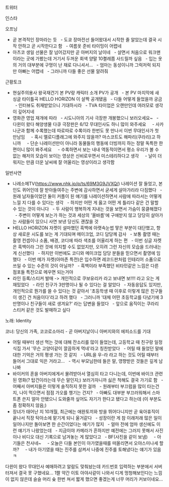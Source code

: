 

트위터



인스타

오프닝
- 곧 본격적인 장마라는 듯
  - 도쿄 장마전선 들어왔대서 시작한 줄 알았는데 결국 시작 안하고 곧 시작한다고 함
  - 여름옷 준비 타이밍이 어렵네
- 아츠코 생일 선물은 잘 넘어갔지만 곧 아버지의 날이네
  - 살면서 처음으로 워크맨이라는 곳에 가봤는데 거기서 두꺼운 회색 양말 10켤레쯤 사드릴까 싶음
  - 입는 옷의 거의 대부분에 구멍이 난 채로 다니셔서...
  - 엄마는 동성이니까 그럭저럭 되지만 아빠는 어렵네
  - 그러니까 다들 좋은 선물 알려줘

근황토크
- 현실주의용사 왕국재건기 본 PV랑 캐릭터 소개 PV가 공개
  - 본 PV 마지막에 새 싱글 타이틀곡 HELLO HORIZON 이 살짝 공개됐음
  - 다들 어떻게 들었을까 궁금
  - 인터뷰도 취재받았으니 기대하시라
  - TVA 타이업은 오랜만인데 여러모로 생각이 깊어지네
- 영화관 영업 재개에 따라
  - 시도니아의 기사 극장판 개봉했으니 보러오세요~
  - 다윈이 왔다 해양생물 다큐 극장판은 6/12 무대인사도 하니 많이 와주세요
    - 사카나군과 함께 수록했는데 따로따로 수록이라 한번도 못 만나서 이번 무대인사가 첫 만남임
    - 혹시 멜로디플래그에 와주지 않을까? 마스코트도 해파리(쿠라리)고 하니까
    - 단순 나레이션만이 아니라 동물들의 행동에 더빙까지 하는 정말 독특한 한 편이니 많이 봐주세요
    - 수록하면서 보는 내내 역동적이면서 평소 우리가 볼 수 없는 해저의 모습이 보이는 영상은 신비로우면서 미스테리하다고 생각
    - 날이 더워지는 만큼 더운 날씨에 잘 어울리는 영상이라고 생각함

일반사연
- 나레소메TV(https://www.nhk.jp/p/ts/69M3G9JVXQ/) 나레이션 잘 들었고, 본인도 퀴어인데 잘 받아들여주는 주변에 감사하면서 굳세게 살아가리라 다짐했다
  - 원래 남자들이었던 둘이 커플이 된 얘기를 나레이션하면서 사람에 따라서는 어떻게 느낄 지 다를 수 있다는 생각
  - 하지만 어떤 게 옳고 어떤 게 틀리다 같은 건 말할 수 있는 것이 아니다
  - 두 사람이 행복하게 지내는 것을 보면서 가슴이 뭉클해졌다
  - 주변이 어떻게 보는가 하는 것과 세상의 '올바름'에 구애받지 않고 당당히 살아가는 사람들이 있으니 사연 보낸 당신도 괜찮을 것
- HELLO HORIZON 자켓이 설마했던 흑백에 아랫속눈썹 땋은 부분이 대단했고, 항상 새로운 시도를 보는 게 기대되며 메이크업, 코디 담당께 감사
  - 보통 촬영 때는 촬영 컨셉이나 소품, 배경, 코디에 따라 색조를 어울리게 하는 편
  - 이번 싱글 자켓은 흑백이라 그런 것에 의지할 수도 없었지만, 오히려 그런 자신의 모습을 드러내는 게 신선했다
  - 하지만 이번에도 코디와 메이크업 담당 분들을 믿으면서 촬영에 임했다
  - 이번 메가 자켓(아마존 특전)은 입수하면 레코드판처럼 인테리어 소품으로 쓰일 수 있는 수준의 것이 아닐까?
  - 흑백이라 부족했던 비타민같은 느낌은 다른 점포들 특전으로 메우면 되는거야
- 라인 등록/스티커 발매 -> 개인적으로 쿠보유리카 라고 보내면 보!!!! 라고 오는 게 재밌었다
  - 라인 친구가 3만명이나 될 수 있다는 걸 알았다
  - 자동응답도 있지만, 개인적으로 뭔가를 쓸 수 있다는 것 같아서 '초등학생 때 이후로 이렇게 많은 친구들이 생긴 건 처음이다'라고 하려 했다
  - 그러니까 '대체 어떤 초등학교를 다녔기에 3만명이나 친구들이 새로 생겨요?' 라는 답변을 들었다
  - 앞으로 움직이는 쿠라리 스티커 같은 것도 발매하고 싶다

노래: Identity

코너: 당신의 가족, 코코로소마리 - 곧 아버지날이니 아버지와의 에피소드를 기대
- 어릴 때부터 생선 먹는 것에 대해 잔소리를 많이 들었는데, 고등학교 때 친구랑 일정식집 가서 '무슨 고양이같이 깔끔하게 먹네'라고 칭찬받았다
  - 어릴 때 들었던 말에 대한 기억은 거의 평생 가는 것 같지
  - URL을 우-라 라고 하는 것도 어릴 때부터 들어서 그대로 익은 거라고...
  - 역시 부모님한테 들은 말, 영향받은 것들은 깊게 남나봐
- 바이커의 혼을 아버지에게서 물려받아서 열심히 타고 다니는데, 이번에 바이크 관련된 영화(? 탑건이라는데 무슨 말인지;) 보러가자니까 싫은 척해도 결국 가기로 함
  - 어째서 아버지들은 이렇게 솔직하지 못한 걸까
  - 원래부터 부끄럼을 많이 타는건지, 나이 먹으면서 점점 가오를 챙기는 건지?
  - 아빠도 대부분 부끄러워해서 스마트폰 쓴지 얼마 안됐으니 도와줄까 싶어도 자기가 한다고 됐다고 하는데 (이 부분도 좀 정확하지 않음;)
- 장녀가 태어난 지 10개월, 최근에는 애완토끼와 방을 뛰어다니지만 곧 육아휴직이 끝나서 직장 탁아소에 맡기게 되니 울거같다
  - 성장이란 게 참 이래저래 많은 일이 일어나지만 돌아보면 한 순간이었다는 얘기가 많지
  - 얼마 전에 엄마 생신에도 이런 얘기가 나왔었는데
  - 지금이야 카메라가 흔하지만 예전에는 그러지 못해서 사진이나 비디오 대신 기록으로 남겨놓는 게 많았다고
  - BF(사진을 같이 보냄)
    - 아기들은 천사네~
    - 오늘은 다들 본인이 아가였을때를 떠올리면서 오야스미나세 할까?
    - 내가 아기였을 때는 진주를 삼켜서 나중에 진주를 토해냈다는 얘기가 있음ㅋ

다윈이 왔다 무대인사 예매하려고 알람도 맞춰놨는데 카드번호 입력하는 부분에서 서버 터져서 결국 못 구했네요...
1짤 약간 이토 아야사같이 나와서 디게 멍청해보인다는 느낌이 없지 않은데
슬슬 머리 숮 한번 쳐서 짧게 했으면 좋겠는게 너무 머리가 커보이네요...
